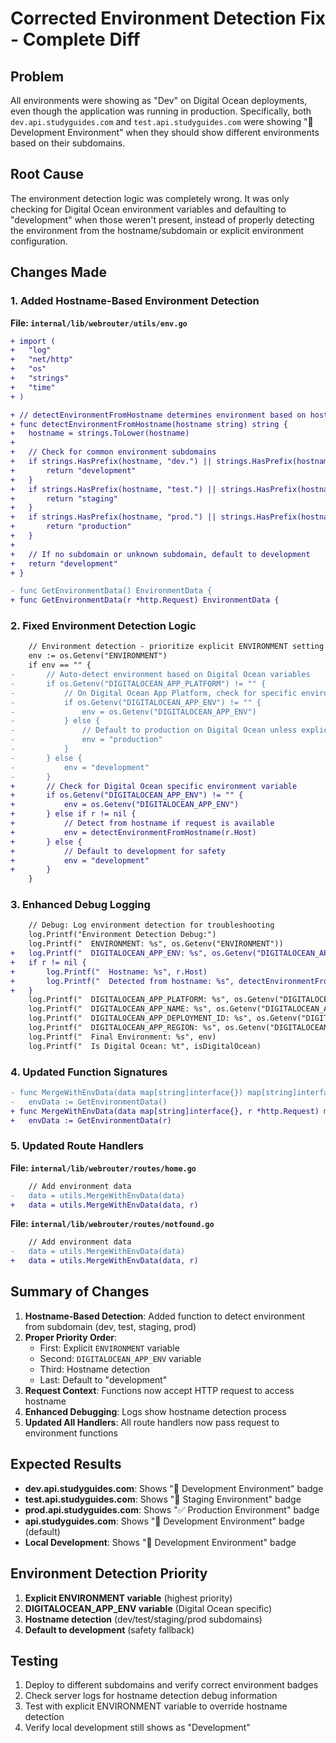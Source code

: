 # Corrected Environment Detection Fix - Complete Diff

## Problem

All environments were showing as "Dev" on Digital Ocean deployments, even though the application was running in production. Specifically, both `dev.api.studyguides.com` and `test.api.studyguides.com` were showing "🚧 Development Environment" when they should show different environments based on their subdomains.

## Root Cause

The environment detection logic was completely wrong. It was only checking for Digital Ocean environment variables and defaulting to "development" when those weren't present, instead of properly detecting the environment from the hostname/subdomain or explicit environment configuration.

## Changes Made

### 1. Added Hostname-Based Environment Detection

**File: `internal/lib/webrouter/utils/env.go`**

```diff
+ import (
+ 	"log"
+ 	"net/http"
+ 	"os"
+ 	"strings"
+ 	"time"
+ )

+ // detectEnvironmentFromHostname determines environment based on hostname
+ func detectEnvironmentFromHostname(hostname string) string {
+ 	hostname = strings.ToLower(hostname)
+
+ 	// Check for common environment subdomains
+ 	if strings.HasPrefix(hostname, "dev.") || strings.HasPrefix(hostname, "development.") {
+ 		return "development"
+ 	}
+ 	if strings.HasPrefix(hostname, "test.") || strings.HasPrefix(hostname, "staging.") {
+ 		return "staging"
+ 	}
+ 	if strings.HasPrefix(hostname, "prod.") || strings.HasPrefix(hostname, "production.") {
+ 		return "production"
+ 	}
+
+ 	// If no subdomain or unknown subdomain, default to development
+ 	return "development"
+ }

- func GetEnvironmentData() EnvironmentData {
+ func GetEnvironmentData(r *http.Request) EnvironmentData {
```

### 2. Fixed Environment Detection Logic

```diff
	// Environment detection - prioritize explicit ENVIRONMENT setting
	env := os.Getenv("ENVIRONMENT")
	if env == "" {
-		// Auto-detect environment based on Digital Ocean variables
-		if os.Getenv("DIGITALOCEAN_APP_PLATFORM") != "" {
-			// On Digital Ocean App Platform, check for specific environment indicators
-			if os.Getenv("DIGITALOCEAN_APP_ENV") != "" {
-				env = os.Getenv("DIGITALOCEAN_APP_ENV")
-			} else {
-				// Default to production on Digital Ocean unless explicitly set otherwise
-				env = "production"
-			}
-		} else {
-			env = "development"
-		}
+		// Check for Digital Ocean specific environment variable
+		if os.Getenv("DIGITALOCEAN_APP_ENV") != "" {
+			env = os.Getenv("DIGITALOCEAN_APP_ENV")
+		} else if r != nil {
+			// Detect from hostname if request is available
+			env = detectEnvironmentFromHostname(r.Host)
+		} else {
+			// Default to development for safety
+			env = "development"
+		}
	}
```

### 3. Enhanced Debug Logging

```diff
	// Debug: Log environment detection for troubleshooting
	log.Printf("Environment Detection Debug:")
	log.Printf("  ENVIRONMENT: %s", os.Getenv("ENVIRONMENT"))
+	log.Printf("  DIGITALOCEAN_APP_ENV: %s", os.Getenv("DIGITALOCEAN_APP_ENV"))
+	if r != nil {
+		log.Printf("  Hostname: %s", r.Host)
+		log.Printf("  Detected from hostname: %s", detectEnvironmentFromHostname(r.Host))
+	}
	log.Printf("  DIGITALOCEAN_APP_PLATFORM: %s", os.Getenv("DIGITALOCEAN_APP_PLATFORM"))
	log.Printf("  DIGITALOCEAN_APP_NAME: %s", os.Getenv("DIGITALOCEAN_APP_NAME"))
	log.Printf("  DIGITALOCEAN_APP_DEPLOYMENT_ID: %s", os.Getenv("DIGITALOCEAN_APP_DEPLOYMENT_ID"))
	log.Printf("  DIGITALOCEAN_APP_REGION: %s", os.Getenv("DIGITALOCEAN_APP_REGION"))
	log.Printf("  Final Environment: %s", env)
	log.Printf("  Is Digital Ocean: %t", isDigitalOcean)
```

### 4. Updated Function Signatures

```diff
- func MergeWithEnvData(data map[string]interface{}) map[string]interface{} {
- 	envData := GetEnvironmentData()
+ func MergeWithEnvData(data map[string]interface{}, r *http.Request) map[string]interface{} {
+ 	envData := GetEnvironmentData(r)
```

### 5. Updated Route Handlers

**File: `internal/lib/webrouter/routes/home.go`**

```diff
	// Add environment data
-	data = utils.MergeWithEnvData(data)
+	data = utils.MergeWithEnvData(data, r)
```

**File: `internal/lib/webrouter/routes/notfound.go`**

```diff
	// Add environment data
-	data = utils.MergeWithEnvData(data)
+	data = utils.MergeWithEnvData(data, r)
```

## Summary of Changes

1. **Hostname-Based Detection**: Added function to detect environment from subdomain (dev, test, staging, prod)
2. **Proper Priority Order**:
   - First: Explicit `ENVIRONMENT` variable
   - Second: `DIGITALOCEAN_APP_ENV` variable
   - Third: Hostname detection
   - Last: Default to "development"
3. **Request Context**: Functions now accept HTTP request to access hostname
4. **Enhanced Debugging**: Logs show hostname detection process
5. **Updated All Handlers**: All route handlers now pass request to environment functions

## Expected Results

- **dev.api.studyguides.com**: Shows "🚧 Development Environment" badge
- **test.api.studyguides.com**: Shows "🧪 Staging Environment" badge
- **prod.api.studyguides.com**: Shows "✅ Production Environment" badge
- **api.studyguides.com**: Shows "🚧 Development Environment" badge (default)
- **Local Development**: Shows "🚧 Development Environment" badge

## Environment Detection Priority

1. **Explicit ENVIRONMENT variable** (highest priority)
2. **DIGITALOCEAN_APP_ENV variable** (Digital Ocean specific)
3. **Hostname detection** (dev/test/staging/prod subdomains)
4. **Default to development** (safety fallback)

## Testing

1. Deploy to different subdomains and verify correct environment badges
2. Check server logs for hostname detection debug information
3. Test with explicit ENVIRONMENT variable to override hostname detection
4. Verify local development still shows as "Development"
